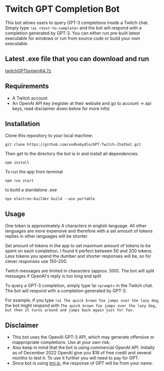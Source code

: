 # Twitch GPT Completion Bot

This bot allows users to query GPT-3 completions inside a Twitch chat. Simply type `!ai <text-to-complete>` and the bot will respond with a completion generated by GPT-3.
You can either run pre-built latest executable for windows or run from source code or build your own executable.
## Latest .exe file that you can download and run 
[twitchGPTbotwin64.7z](https://drive.google.com/file/d/1hm3G1vBL0gW08mF7mzpL0_LKC7aI2A6d/view?usp=sharing)

## Requirements

* A Twitch account
* An OpenAI API key (register at their website and go to account -> api keys, read disclaimer down below for more info)


## Installation

Clone this repository to your local machine:

```git
git clone https://github.com/vodkabydlo/GPT-Twitch-Chatbot.git
```

Then get to the directory the bot is in and install all dependencies:
```
npm install
```

To run the app from terminal
```
npm run start
```
to build a standalone .exe 
```
npx electron-builder build --win portable
```

## Usage
One token is approximately 4 characters in english language. All other languages are more expensive and therefore with a set
amount of tokens replies in other languages will be shorter.

Set amount of tokens in the app to set maximum amount of tokens to be spent on each completion. I found it perfect between 50 and 200 tokens.
Less tokens you spend the dumber and shorter responses will be, so for clever responses use 150-200. 

Twitch messages are limited in characters (approx. 500). The bot will split messages if OpenAI's reply is too long and split 

To query a GPT-3 completion, simply type !ai `<prompt>` in the Twitch chat. The bot will respond with a completion generated by GPT-3.

For example, if you type `!ai The quick brown fox jumps over the lazy dog`, the bot might respond with 
`The quick brown fox jumps over the lazy dog, but then it turns around and jumps back again just for fun.`



## Disclaimer
* This bot uses the OpenAI GPT-3 API, which may generate offensive or inappropriate completions. Use at your own risk.
* Also keep in mind that the bot is using commercial OpenAI API. Initially as of December 2022 OpenAI give you $18 of
free credit and several months to test it. To use it further you will need to pay for GPT. 
* Since bot is using [tmi.js](https://github.com/tmijs/tmi.js), the response of GPT will be from your name.